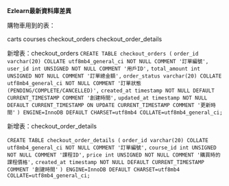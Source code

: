 **Ezlearn最新資料庫差異**

購物車用到的表：

carts
courses
checkout_orders
checkout_order_details

新增表：checkout_orders
`CREATE TABLE checkout_orders (`
  `order_id varchar(20) COLLATE utf8mb4_general_ci NOT NULL COMMENT '訂單編號',`
  `user_id int UNSIGNED NOT NULL COMMENT '用戶ID',`
  `total_amount int UNSIGNED NOT NULL COMMENT '訂單總金額',`
  `order_status varchar(20) COLLATE utf8mb4_general_ci NOT NULL COMMENT '訂單狀態(PENDING/COMPLETE/CANCELLED)',`
  `created_at timestamp NOT NULL DEFAULT CURRENT_TIMESTAMP COMMENT '創建時間',`
  `updated_at timestamp NOT NULL DEFAULT CURRENT_TIMESTAMP ON UPDATE CURRENT_TIMESTAMP COMMENT '更新時間'`
`) ENGINE=InnoDB DEFAULT CHARSET=utf8mb4 COLLATE=utf8mb4_general_ci;`

新增表：checkout_order_details	

`CREATE TABLE checkout_order_details (`
  `order_id varchar(20) COLLATE utf8mb4_general_ci NOT NULL COMMENT '訂單編號',`
  `course_id int UNSIGNED NOT NULL COMMENT '課程ID',`
  `price int UNSIGNED NOT NULL COMMENT '購買時的課程價格',`
  `created_at timestamp NOT NULL DEFAULT CURRENT_TIMESTAMP COMMENT '創建時間'`
`) ENGINE=InnoDB DEFAULT CHARSET=utf8mb4 COLLATE=utf8mb4_general_ci;`
